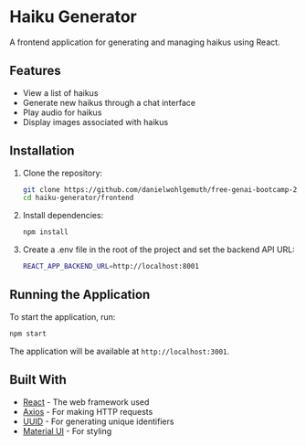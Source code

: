 # Haiku Generator

A frontend application for generating and managing haikus using React.

## Features

- View a list of haikus
- Generate new haikus through a chat interface
- Play audio for haikus
- Display images associated with haikus

## Installation

1. Clone the repository:
   ```bash
   git clone https://github.com/danielwohlgemuth/free-genai-bootcamp-2025.git
   cd haiku-generator/frontend
   ```

2. Install dependencies:
   ```bash
   npm install
   ```

3. Create a .env file in the root of the project and set the backend API URL:
   ```bash
   REACT_APP_BACKEND_URL=http://localhost:8001
   ```

## Running the Application

To start the application, run:
```bash
npm start
```

The application will be available at `http://localhost:3001`.

## Built With
- [React](https://react.dev/) - The web framework used
- [Axios](https://axios-http.com/) - For making HTTP requests
- [UUID](https://www.npmjs.com/package/uuid) - For generating unique identifiers
- [Material UI](https://mui.com/) - For styling
